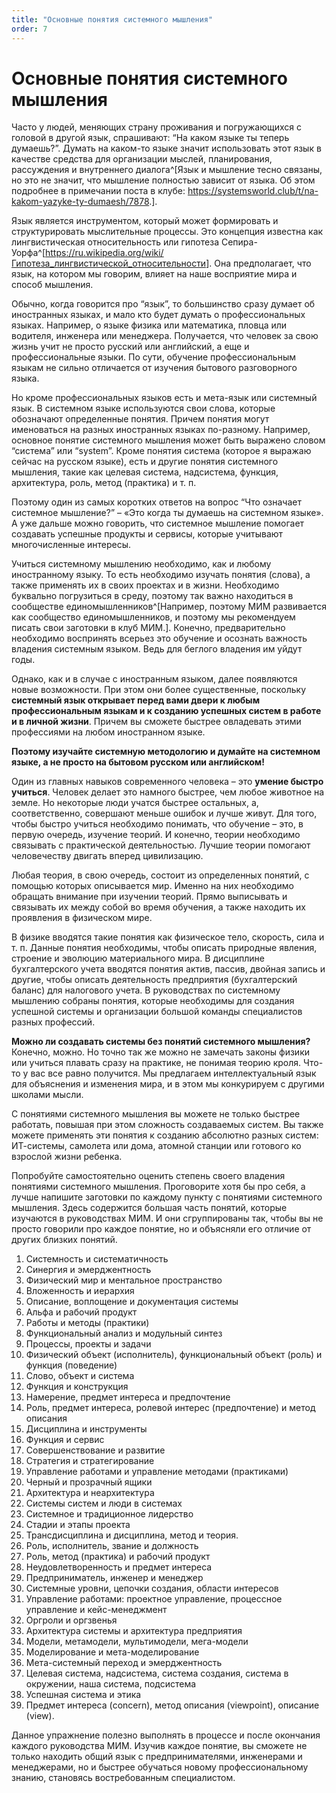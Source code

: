 ```yaml
---
title: "Основные понятия системного мышления"
order: 7
---
```


# Основные понятия системного мышления

Часто у людей, меняющих страну проживания и погружающихся с головой в другой язык, спрашивают: “На каком языке ты теперь думаешь?”. Думать на каком-то языке значит использовать этот язык в качестве средства для организации мыслей, планирования, рассуждения и внутреннего диалога^[Язык и мышление тесно связаны, но это не значит, что мышление полностью зависит от языка. Об этом подробнее в примечании поста в клубе: <https://systemsworld.club/t/na-kakom-yazyke-ty-dumaesh/7878>.].

Язык является инструментом, который может формировать и структурировать мыслительные процессы. Это концепция известна как лингвистическая относительность или гипотеза Сепира-Уорфа^[<https://ru.wikipedia.org/wiki/Гипотеза_лингвистической_относительности>]. Она предполагает, что язык, на котором мы говорим, влияет на наше восприятие мира и способ мышления.

Обычно, когда говорится про “язык”, то большинство сразу думает об иностранных языках, и мало кто будет думать о профессиональных языках. Например, о языке физика или математика, пловца или водителя, инженера или менеджера. Получается, что человек за свою жизнь учит не просто русский или английский, а еще и профессиональные языки. По сути, обучение профессиональным языкам не сильно отличается от изучения бытового разговорного языка.

Но кроме профессиональных языков есть и мета-язык или системный язык. В системном языке используются свои слова, которые обозначают определенные понятия. Причем понятия могут именоваться на разных иностранных языках по-разному. Например, основное понятие системного мышления может быть выражено словом “система” или “system”. Кроме понятия система (которое я выражаю сейчас на русском языке), есть и другие понятия системного мышления, такие как целевая система, надсистема, функция, архитектура, роль, метод (практика) и т. п.

Поэтому один из самых коротких ответов на вопрос “Что означает системное мышление?” – «Это когда ты думаешь на системном языке». А уже дальше можно говорить, что системное мышление помогает создавать успешные продукты и сервисы, которые учитывают многочисленные интересы.

Учиться системному мышлению необходимо, как и любому иностранному языку. То есть необходимо изучать понятия (слова), а также применять их в своих проектах и в жизни. Необходимо буквально погрузиться в среду, поэтому так важно находиться в сообществе единомышленников^[Например, поэтому МИМ развивается как сообщество единомышленников, и поэтому мы рекомендуем писать свои заготовки в клуб МИМ.]. Конечно, предварительно необходимо воспринять всерьез это обучение и осознать важность владения системным языком. Ведь для беглого владения им уйдут годы.

Однако, как и в случае с иностранным языком, далее появляются новые возможности. При этом они более существенные, поскольку **системный язык открывает перед вами двери к любым профессиональным языкам и к созданию успешных систем в работе и в личной жизни**. Причем вы сможете быстрее овладевать этими профессиями на любом иностранном языке.

**Поэтому изучайте системную методологию и думайте на системном языке, а не просто на бытовом русском или английском!**

Один из главных навыков современного человека – это **умение быстро учиться**. Человек делает это намного быстрее, чем любое животное на земле. Но некоторые люди учатся быстрее остальных, а, соответственно, совершают меньше ошибок и лучше живут. Для того, чтобы быстро учиться необходимо понимать, что обучение – это, в первую очередь, изучение теорий. И конечно, теории необходимо связывать с практической деятельностью. Лучшие теории помогают человечеству двигать вперед цивилизацию.

Любая теория, в свою очередь, состоит из определенных понятий, с помощью которых описывается мир. Именно на них необходимо обращать внимание при изучении теорий. Прямо выписывать и связывать их между собой во время обучения, а также находить их проявления в физическом мире.

В физике вводятся такие понятия как физическое тело, скорость, сила и т. п. Данные понятия необходимы, чтобы описать природные явления, строение и эволюцию материального мира. В дисциплине бухгалтерского учета вводятся понятия актив, пассив, двойная запись и другие, чтобы описать деятельность предприятия (бухгалтерский баланс) для налогового учета. В руководствах по системному мышлению собраны понятия, которые необходимы для создания успешной системы и организации большой команды специалистов разных профессий.

**Можно ли создавать системы без понятий системного мышления?** Конечно, можно. Но точно так же можно не замечать законы физики или учиться плавать сразу на практике, не понимая теорию кроля. Что-то у вас все равно получится. Мы предлагаем интеллектуальный язык для объяснения и изменения мира, и в этом мы конкурируем с другими школами мысли.

С понятиями системного мышления вы можете не только быстрее работать, повышая при этом сложность создаваемых систем. Вы также можете применять эти понятия к созданию абсолютно разных систем: ИТ-системы, самолета или дома, атомной станции или готового ко взрослой жизни ребенка.

Попробуйте самостоятельно оценить степень своего владения понятиями системного мышления. Проговорите хотя бы про себя, а лучше напишите заготовки по каждому пункту с понятиями системного мышления. Здесь содержится большая часть понятий, которые изучаются в руководствах МИМ. И они сгруппированы так, чтобы вы не просто говорили про каждое понятие, но и объясняли его отличие от других близких понятий.

1. Системность и систематичность
2. Синергия и эмерджентность
3. Физический мир и ментальное пространство
4. Вложенность и иерархия
5. Описание, воплощение и документация системы
6. Альфа и рабочий продукт
7. Работы и методы (практики)
8. Функциональный анализ и модульный синтез
9. Процессы, проекты и задачи
10. Физический объект (исполнитель), функциональный объект (роль) и функция (поведение)
11. Слово, объект и система
12. Функция и конструкция
13. Намерение, предмет интереса и предпочтение
14. Роль, предмет интереса, ролевой интерес (предпочтение) и метод описания
15. Дисциплина и инструменты
16. Функция и сервис
17. Совершенствование и развитие
18. Стратегия и стратегирование
19. Управление работами и управление методами (практиками)
20. Черный и прозрачный ящики
21. Архитектура и неархитектура
22. Системы систем и люди в системах
23. Системное и традиционное лидерство
24. Стадии и этапы проекта
25. Трансдисциплина и дисциплина, метод и теория.
26. Роль, исполнитель, звание и должность
27. Роль, метод (практика) и рабочий продукт
28. Неудовлетворенность и предмет интереса
29. Предприниматель, инженер и менеджер
30. Системные уровни, цепочки создания, области интересов
31. Управление работами: проектное управление, процессное управление и кейс-менеджмент
32. Оргроли и оргзвенья
33. Архитектура системы и архитектура предприятия
34. Модели, метамодели, мультимодели, мега-модели
35. Моделирование и мета-моделирование
36. Мета-системный переход и эмерджентность
37. Целевая система, надсистема, система создания, система в окружении, наша система, подсистема
38. Успешная система и этика
39. Предмет интереса (concern), метод описания (viewpoint), описание (view).

Данное упражнение полезно выполнять в процессе и после окончания каждого руководства МИМ. Изучив каждое понятие, вы сможете не только находить общий язык с предпринимателями, инженерами и менеджерами, но и быстрее обучаться новому профессиональному знанию, становясь востребованным специалистом.